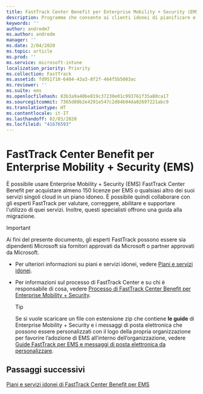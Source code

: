 ```yaml
---
title: FastTrack Center Benefit per Enterprise Mobility + Security (EMS)
description: Programma che consente ai clienti idonei di pianificare e distribuire Intune e Azure Active Directory Premium
keywords: ''
author: andredm7
ms.author: andredm
manager: ''
ms.date: 2/04/2020
ms.topic: article
ms.prod: ''
ms.service: microsoft-intune
localization_priority: Priority
ms.collection: FastTrack
ms.assetid: fd951f10-6404-43a3-8f2f-464f5b5003ac
ms.reviewer: ''
ms.suite: ems
ms.openlocfilehash: 83b3a9a40be819c37230e01c993761f35a80ca17
ms.sourcegitcommit: 7365d80b2e4291e547c2d84b94da02697221abc9
ms.translationtype: HT
ms.contentlocale: it-IT
ms.lasthandoff: 02/03/2020
ms.locfileid: "41676593"
---
```

# <a name="fasttrack-center-benefit-for-enterprise-mobility--security-ems"></a>FastTrack Center Benefit per Enterprise Mobility + Security (EMS)

È possibile usare Enterprise Mobility + Security (EMS) FastTrack Center Benefit per acquistare almeno 150 licenze per EMS o qualsiasi altro dei suoi servizi singoli cloud in un piano idoneo. È possibile quindi collaborare con gli esperti FastTrack per valutare, correggere, abilitare e supportare l'utilizzo di quei servizi. Inoltre, questi specialisti offrono una guida alla migrazione. 

> [!IMPORTANT]
> Ai fini del presente documento, gli esperti FastTrack possono essere sia dipendenti Microsoft sia fornitori approvati da Microsoft o partner approvati da Microsoft.

- Per ulteriori informazioni su piani e servizi idonei, vedere [Piani e servizi idonei](M365-eligible-services-and-plans.md).

- Per informazioni sul processo di FastTrack Center e su chi è responsabile di cosa, vedere [Processo di FastTrack Center Benefit per Enterprise Mobility + Security](EMS-fasttrack-process.md).

    > [!TIP]
    > Se si vuole scaricare un file con estensione zip che contiene **le guide** di Enterprise Mobility + Security e i messaggi di posta elettronica che possono essere personalizzati con il logo della propria organizzazione per favorire l’adozione di EMS all’interno dell’organizzazione, vedere [Guide FastTrack per EMS e messaggi di posta elettronica da personalizzare](https://gallery.technet.microsoft.com/FastTrack-for-EMS-How-To-f170da4c).

## <a name="next-steps"></a>Passaggi successivi

[Piani e servizi idonei di FastTrack Center Benefit per EMS](M365-eligible-services-and-plans.md)



